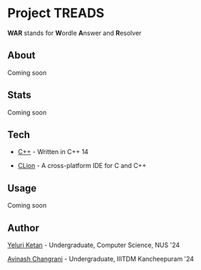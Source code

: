 # Project TREADS

**WAR** stands for **W**ordle **A**nswer and **R**esolver

## About

Coming soon

## Stats

Coming soon

## Tech

- [C++](https://en.cppreference.com/w/cpp/14) - Written in C++ 14

- [CLion](https://www.jetbrains.com/clion/download/#section=windows) - A cross-platform IDE for C and C++

## Usage

Coming soon

## Author

[Yeluri Ketan](https://github.com/YeluriKetan) - Undergraduate, Computer Science, NUS '24

[Avinash Changrani](https://github.com/nabobery) - Undergraduate, IIITDM Kancheepuram '24